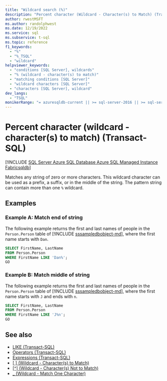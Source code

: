 ```yaml
---
title: "Wildcard search (%)"
description: "Percent character (Wildcard - Character(s) to Match) (Transact-SQL)"
author: rwestMSFT
ms.author: randolphwest
ms.date: 12/19/2022
ms.service: sql
ms.subservice: t-sql
ms.topic: reference
f1_keywords:
  - "%"
  - "%_TSQL"
  - "wildcard"
helpviewer_keywords:
  - "conditions [SQL Server], wildcards"
  - "% (wildcard - character(s) to match)"
  - "matching conditions [SQL Server]"
  - "wildcard characters [SQL Server]"
  - "characters [SQL Server], wildcard"
dev_langs:
  - "TSQL"
monikerRange: "= azuresqldb-current || >= sql-server-2016 || >= sql-server-linux-2017 || = azuresqldb-mi-current || =fabric"
---
```

# Percent character (wildcard - character(s) to match) (Transact-SQL)

[!INCLUDE [SQL Server Azure SQL Database Azure SQL Managed Instance Fabricsqldb](../../includes/applies-to-version/sql-asdb-asdbmi-fabricsqldb.md)]

Matches any string of zero or more characters. This wildcard character can be used as a prefix, a suffix, or in the middle of the string. The pattern string can contain more than one `%` wildcard.

## Examples

### Example A: Match end of string

The following example returns the first and last names of people in the `Person.Person` table of [!INCLUDE [sssampledbobject-md](../../includes/sssampledbobject-md.md)], where the first name starts with `Dan`.

```sql
SELECT FirstName, LastName
FROM Person.Person
WHERE FirstName LIKE 'Dan%';
GO
```

### Example B: Match middle of string

The following example returns the first and last names of people in the `Person.Person` table of [!INCLUDE [sssampledbobject-md](../../includes/sssampledbobject-md.md)], where the first name starts with `J` and ends with `n`.

```sql
SELECT FirstName, LastName
FROM Person.Person
WHERE FirstName LIKE 'J%n';
GO
```

## See also

- [LIKE (Transact-SQL)](../../t-sql/language-elements/like-transact-sql.md)
- [Operators (Transact-SQL)](../../t-sql/language-elements/operators-transact-sql.md)
- [Expressions (Transact-SQL)](../../t-sql/language-elements/expressions-transact-sql.md)
- [&#91; &#93; (Wildcard - Character(s) to Match)](../../t-sql/language-elements/wildcard-character-s-to-match-transact-sql.md)
- [&#91;^&#93; (Wildcard - Character(s) Not to Match)](../../t-sql/language-elements/wildcard-character-s-not-to-match-transact-sql.md)
- [_ (Wildcard - Match One Character)](../../t-sql/language-elements/wildcard-match-one-character-transact-sql.md)
